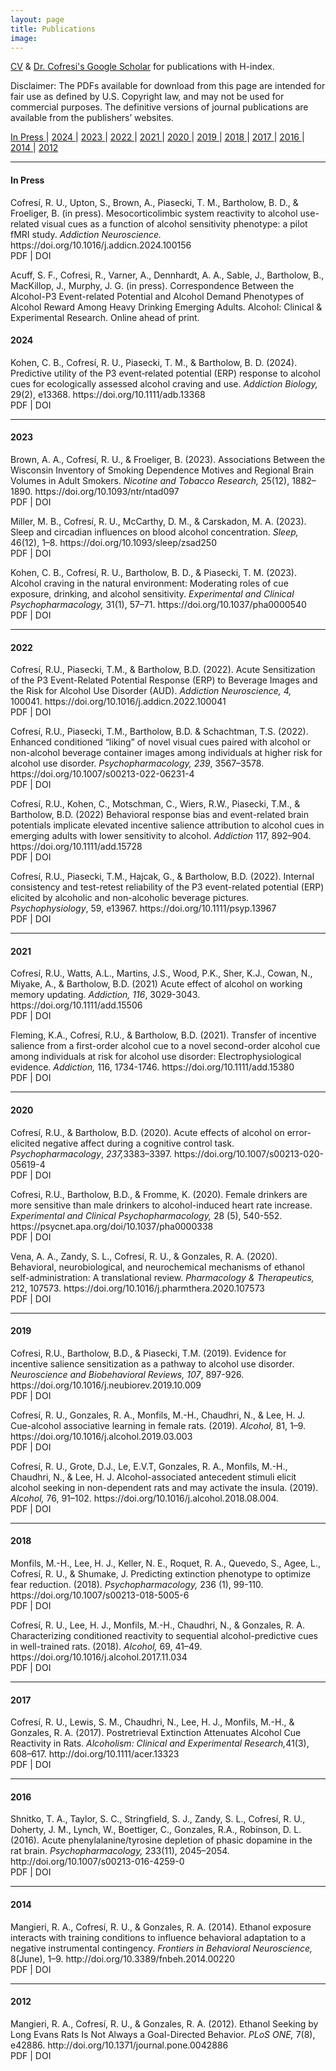 ```yaml
---
layout: page
title: Publications
image: 
---
```



<a href="assets/docs/cofresi_cv_may2024.pdf" class="button special icon fa-download">CV</a> & [Dr. Cofresi's Google Scholar](https://scholar.google.com/citations?user=nRAErPEAAAAJ&hl=en) for publications with H-index.

<p> Disclaimer: The PDFs available for download from this page are intended for fair use as defined by U.S. Copyright law, and may not be used for commercial purposes. The definitive versions of journal publications are available from the publishers’ websites. </p>

<!-- Years -->
<p class="text-center">
<a href="#InPress"> In Press <i class="fa fa-arrow-circle-o-down icons"></i></a> |
<a href="#2024"> 2024 <i class="fa fa-arrow-circle-o-down icons"></i></a> |
<a href="#2023"> 2023 <i class="fa fa-arrow-circle-o-down icons"></i></a> |
<a href="#2022"> 2022 <i class="fa fa-arrow-circle-o-down icons"></i></a> |
<a href="#2021"> 2021 <i class="fa fa-arrow-circle-o-down icons"></i></a> | 
<a href="#2020"> 2020 <i class="fa fa-arrow-circle-o-down icons"></i></a> | 
<a href="#2019"> 2019 <i class="fa fa-arrow-circle-o-down icons"></i></a> | 
<a href="#2018"> 2018 <i class="fa fa-arrow-circle-o-down icons"></i></a> | 
<a href="#2017"> 2017 <i class="fa fa-arrow-circle-o-down icons"></i></a> | 
<a href="#2016"> 2016 <i class="fa fa-arrow-circle-o-down icons"></i></a> | 
<a href="#2014"> 2014 <i class="fa fa-arrow-circle-o-down icons"></i></a> | 
<a href="#2012"> 2012 <i class="fa fa-arrow-circle-o-down icons"></i></a>   
</p>

<hr class="major" />

#### <a id="InPress">  In Press </a>

<p> <i class="fa fa-chevron-right" aria-hidden="true"></i>
Cofresí, R. U., Upton, S., Brown, A., Piasecki, T. M., Bartholow, B. D., & Froeliger, B. (in press). Mesocorticolimbic system reactivity to alcohol use-related visual cues as a function of alcohol sensitivity phenotype: a pilot fMRI study. <em>Addiction Neuroscience.</em> https://doi.org/10.1016/j.addicn.2024.100156 
<br/>
<a href="assets/docs/pub/Cofresí et al._2024_Mesocorticolimbic system reactivity to alcohol use-related visual cues as a function of alcohol sensitivity phenoty.pdf" target="_blank" rel="noopener noreferrer"> <i class="fa fa-download icons"></i> </a>PDF 
	| <a href="https://doi.org/10.1016/j.addicn.2024.100156" target="_blank" rel="noopener noreferrer"> <i class="fa fa-external-link" aria-hidden="true"></i></a> DOI </p>


<p> <i class="fa fa-chevron-right" aria-hidden="true"></i>
Acuff, S. F., Cofresi, R., Varner, A., Dennhardt, A. A., Sable, J., Bartholow, B., MacKillop, J., Murphy, J. G. (in press). Correspondence Between the Alcohol-P3 Event-related Potential and Alcohol Demand Phenotypes of Alcohol Reward Among Heavy Drinking Emerging Adults. Alcohol: Clinical & Experimental Research. Online ahead of print. </p>


#### <a id="2024">  2024 </a>
 
<p> <i class="fa fa-chevron-right" aria-hidden="true"></i>
Kohen, C. B., Cofresí, R. U., Piasecki, T. M., & Bartholow, B. D. (2024). Predictive utility of the P3 event‐related potential (ERP) response to alcohol cues for ecologically assessed alcohol craving and use. 
<em>Addiction Biology,</em> 29(2), e13368. https://doi.org/10.1111/adb.13368 
<br/>
<a href="assets/docs/pub/Kohen et al._2024_Predictive utility of the P3 event‐related potential (ERP) response to alcohol cues for ecologically assessed alcoho.pdf" target="_blank" rel="noopener noreferrer"> <i class="fa fa-download icons"></i> </a>PDF 
	| <a href="https://doi.org/10.1111/adb.13368" target="_blank" rel="noopener noreferrer"> <i class="fa fa-external-link" aria-hidden="true"></i></a> DOI </p>
			        
			       
<hr class="major" />

#### <a id="2023">  2023 </a>

<p> <i class="fa fa-chevron-right" aria-hidden="true"></i>
Brown, A. A., Cofresí, R. U., & Froeliger, B. (2023). Associations Between the Wisconsin Inventory of Smoking Dependence Motives and Regional Brain Volumes in Adult Smokers. 
<em>Nicotine and Tobacco Research,</em> 25(12), 1882–1890. https://doi.org/10.1093/ntr/ntad097 
<br/>
<a href="assets/docs/pub/Brown, Cofresí, Froeliger_2023_Associations between the Wisconsin Inventory of Smoking Dependence Motives (WISDM-68) and Regional Brain.pdf" target="_blank" rel="noopener noreferrer"> <i class="fa fa-download icons"></i> </a>PDF 
	| <a href="https://doi.org/10.1093/ntr/ntad097" target="_blank" rel="noopener noreferrer"> <i class="fa fa-external-link" aria-hidden="true"></i></a> DOI </p>
 
<p> <i class="fa fa-chevron-right" aria-hidden="true"></i>
Miller, M. B., Cofresí, R. U., McCarthy, D. M., & Carskadon, M. A. (2023). Sleep and circadian influences on blood alcohol concentration. 
<em>Sleep,</em> 46(12), 1–8. https://doi.org/10.1093/sleep/zsad250 
<br/>
<a href="assets/docs/pub/miller (2023 SLEEP) sleep circadian influence on BAC.pdf" target="_blank" rel="noopener noreferrer"> <i class="fa fa-download icons"></i> </a>PDF 
	| <a href="https://doi.org/10.1093/sleep/zsad250" target="_blank" rel="noopener noreferrer"> <i class="fa fa-external-link" aria-hidden="true"></i></a> DOI </p>
 
<p> <i class="fa fa-chevron-right" aria-hidden="true"></i>
Kohen, C. B., Cofresí, R. U., Bartholow, B. D., & Piasecki, T. M. (2023). Alcohol craving in the natural environment: Moderating roles of cue exposure, drinking, and alcohol sensitivity. 
<em>Experimental and Clinical Psychopharmacology,</em> 31(1), 57–71. https://doi.org/10.1037/pha0000540 
<br/>
<a href="assets/docs/pub/Kohen_et_al_2023.pdf" target="_blank" rel="noopener noreferrer"> <i class="fa fa-download icons"></i> </a>PDF 
	| <a href="https://doi.org/10.1037/pha0000540" target="_blank" rel="noopener noreferrer"> <i class="fa fa-external-link" aria-hidden="true"></i></a> DOI </p>
			        
			       
<hr class="major" />
			        
#### <a id="2022"> 2022 </a>

<p> <i class="fa fa-chevron-right" aria-hidden="true"></i>
Cofresí, R.U., Piasecki, T.M., & Bartholow, B.D. (2022). 
Acute Sensitization of the P3 Event-Related Potential Response (ERP) to Beverage Images and the Risk for Alcohol Use Disorder (AUD). 
<em>Addiction Neuroscience, 4,</em> 100041. https://doi.org/10.1016/j.addicn.2022.100041
<br/>
<a href="/assets/docs/pub/Cofresi_TxT_ACR-P3_AddictionNeuroscience_2022.pdf" target="_blank" rel="noopener noreferrer"> <i class="fa fa-download icons"></i> </a>PDF | <a href="https://doi.org/10.1016/j.addicn.2022.100041" target="_blank" rel="noopener noreferrer"> <i class="fa fa-external-link" aria-hidden="true"></i></a> DOI 
</p>

<p> <i class="fa fa-chevron-right" aria-hidden="true"></i>
 Cofresí, R.U., Piasecki, T.M., Bartholow, B.D. & Schachtman, T.S. (2022).
 Enhanced conditioned “liking” of novel visual cues paired with alcohol or non-alcohol beverage container images among individuals at higher risk for alcohol use disorder. 
               <em>Psychopharmacology, 239</em>, 3567–3578. https://doi.org/10.1007/s00213-022-06231-4 
               <br/>
			        <a href="/assets/docs/pub/Cofresi_conditioned%20association_Psychopharm_2022.pdf" target="_blank" rel="noopener noreferrer"> <i class="fa fa-download icons"></i> </a>PDF 
			        | <a href="https://doi.org/10.1007/s00213-022-06231-4" target="_blank" rel="noopener noreferrer"> <i class="fa fa-external-link" aria-hidden="true"></i></a> DOI
                </p>
	    
<p>  <i class="fa fa-chevron-right" aria-hidden="true"></i>
Cofresí, R.U., Kohen, C., Motschman, C., Wiers, R.W., Piasecki, T.M., & Bartholow, B.D. (2022)
Behavioral response bias and event-related brain potentials implicate elevated incentive salience attribution to alcohol cues in emerging adults with lower sensitivity to alcohol. 
<em>Addiction</em>  117, 892–904. https://doi.org/10.1111/add.15728
 <br/>
<a href="assets/docs/pub/Cofresi2022-Addiction-Behavioral.pdf" target="_blank" rel="noopener noreferrer"> <i class="fa fa-download icons"></i> </a>PDF | <a href="https://doi.org/10.1111/add.15728" target="_blank" rel="noopener noreferrer"> <i class="fa fa-external-link" aria-hidden="true"></i></a> DOI </p>
			      
<p>  <i class="fa fa-chevron-right" aria-hidden="true"></i>
Cofresí, R.U., Piasecki, T.M., Hajcak, G., & Bartholow, B.D. (2022). 
Internal consistency and test-retest reliability of the P3 event-related potential (ERP) elicited by alcoholic and non-alcoholic beverage pictures. 
<em>Psychophysiology</em>, 59, e13967. https://doi.org/10.1111/psyp.13967
<br/>
<a href="assets/docs/pub/Cofresi2021 Internal consistency and test-retest reliability of the P3.pdf" target="_blank" rel="noopener noreferrer"> <i class="fa fa-download icons"></i> </a>PDF 
| <a href="https://doi.org/10.1111/psyp.13967" target="_blank" rel="noopener noreferrer"> <i class="fa fa-external-link" aria-hidden="true"></i></a> DOI </p> 
				

<hr class="major" />

#### <a id="2021"> 2021 </a>
				
<p>  <i class="fa fa-chevron-right" aria-hidden="true"></i>
Cofresí, R.U., Watts, A.L., Martins, J.S., Wood, P.K., Sher, K.J., Cowan, N., Miyake, A., & Bartholow, B.D. (2021) 
Acute effect of alcohol on working memory updating. 
<em>Addiction, 116</em>, 3029-3043. https://doi.org/10.1111/add.15506
<br/>
<a href="assets/docs/pub/Cofresi et al._2021_Acute effect of alcohol on working memory updating.pdf" target="_blank" rel="noopener noreferrer"> <i class="fa fa-download icons"></i> </a>PDF | <a href="https://doi.org/10.1111/add.15506" target="_blank" rel="noopener noreferrer"> <i class="fa fa-external-link" aria-hidden="true"></i></a> DOI </p> 
	     
<p>  <i class="fa fa-chevron-right" aria-hidden="true"></i>
Fleming, K.A., Cofresí, R.U., &amp; Bartholow, B.D. (2021). 
Transfer of incentive salience from a first-order alcohol cue to a novel second-order alcohol cue among individuals at risk for alcohol use disorder: Electrophysiological evidence. 
<em>Addiction, </em>116, 1734-1746. https://doi.org/10.1111/add.15380
<br/>
<a href="assets/docs/pub/fleming_etal-2021-_transfer-of-incentive-salience_addiction.pdf" target="_blank" rel="noopener noreferrer"> <i class="fa fa-download icons"></i> </a>PDF | <a href="https://doi.org/10.1111/add.15380" target="_blank" rel="noopener noreferrer"> <i class="fa fa-external-link" aria-hidden="true"></i></a> DOI </p> 
					
					
					
<hr class="major" />



#### <a id="2020"> 2020 </a>
			   
			   
<p>  <i class="fa fa-chevron-right" aria-hidden="true"></i>
Cofresí, R.U., &amp; Bartholow, B.D. (2020). 
Acute effects of alcohol on error-elicited negative affect during a cognitive control task. 
<em>Psychopharmacology</em>, <em>237,</em>3383–3397. https://doi.org/10.1007/s00213-020-05619-4
<br/>
<a href="assets/docs/pub/Cofresi-Bartholow2020_AcuteEffectsOfAlcoholOnError-elicited-NA.pdf" target="_blank" rel="noopener noreferrer"> <i class="fa fa-download icons"></i> </a>PDF | <a href="https://doi.org/10.1007/s00213-020-05619-4" target="_blank" rel="noopener noreferrer"> <i class="fa fa-external-link" aria-hidden="true"></i></a> DOI </p> 
			
			
<p>  <i class="fa fa-chevron-right" aria-hidden="true"></i>
Cofresi, R.U., Bartholow, B.D., &amp; Fromme, K. (2020). 
Female drinkers are more sensitive than male drinkers to alcohol-induced heart rate increase. 
<em>Experimental and Clinical Psychopharmacology, </em>28 (5), 540-552. https://psycnet.apa.org/doi/10.1037/pha0000338
<br/>
<a href="assets/docs/pub/Cofresi-Bartholow-Fromme_2020_Female_Drinkers.pdf" target="_blank" rel="noopener noreferrer"> <i class="fa fa-download icons"></i> </a>PDF | <a href="https://psycnet.apa.org/doi/10.1037/pha0000338" target="_blank" rel="noopener noreferrer"> <i class="fa fa-external-link" aria-hidden="true"></i></a> DOI </p> 

<p>  <i class="fa fa-chevron-right" aria-hidden="true"></i>
Vena, A. A., Zandy, S. L., Cofresí, R. U., & Gonzales, R. A. (2020). Behavioral, neurobiological, and neurochemical mechanisms of ethanol self-administration: A translational review. 
<em>Pharmacology & Therapeutics,</em> 212, 107573. https://doi.org/10.1016/j.pharmthera.2020.107573
<br/>
<a href="assets/docs/pub/Vena_et_al_2020.pdf" target="_blank" rel="noopener noreferrer"> <i class="fa fa-download icons"></i> </a>PDF | <a href="https://doi.org/10.1016/j.pharmthera.2020.107573" target="_blank" rel="noopener noreferrer"> <i class="fa fa-external-link" aria-hidden="true"></i></a> DOI </p> 

	      
	      
	      
<hr class="major" />


#### <a id="2019"> 2019 </a>
                
<p>  <i class="fa fa-chevron-right" aria-hidden="true"></i>
Cofresi, R.U., Bartholow, B.D., &amp; Piasecki, T.M. (2019). 
Evidence for incentive salience sensitization as a pathway to alcohol use disorder. 
<em>Neuroscience and Biobehavioral Reviews, 107</em>, 897-926. https://doi.org/10.1016/j.neubiorev.2019.10.009
<br/> 
<a href="assets/docs/pub/cofresi_bartholow_piasecki_2019_ist_and_aud.pdf" target="_blank" rel="noopener noreferrer">  <i class="fa fa-download icons"></i> </a>PDF | <a href="https://doi.org/10.1016/j.neubiorev.2019.10.009" target="_blank" rel="noopener noreferrer"> <i class="fa fa-external-link" aria-hidden="true"></i></a> DOI </p> 


<p>  <i class="fa fa-chevron-right" aria-hidden="true"></i>
Cofresí, R. U., Gonzales, R. A., Monfils, M.-H., Chaudhri, N., & Lee, H. J. Cue-alcohol associative learning in female rats. (2019). 
<em>Alcohol,</em> 81, 1–9. https://doi.org/10.1016/j.alcohol.2019.03.003
<br/>
<a href="assets/docs/pub/cofresi2019_cue.pdf" target="_blank" rel="noopener noreferrer"><i class="fa fa-download icons"></i> </a>PDF | <a href="https://doi.org/10.1016/j.alcohol.2019.03.003" target="_blank" rel="noopener noreferrer"> <i class="fa fa-external-link" aria-hidden="true"></i></a> DOI </p> 



<p>  <i class="fa fa-chevron-right" aria-hidden="true"></i>
Cofresí, R. U., Grote, D.J., Le, E.V.T, Gonzales, R. A., Monfils, M.-H., Chaudhri, N., & Lee, H. J. Alcohol-associated antecedent stimuli elicit alcohol seeking in non-dependent rats and may activate the insula. (2019). 
<em>Alcohol,</em> 76, 91–102. https://doi.org/10.1016/j.alcohol.2018.08.004.
<br/>
<a href="assets/docs/pub/cofresi2019_alcohol.pdf" target="_blank" rel="noopener noreferrer"><i class="fa fa-download icons"></i> </a>PDF | <a href="https://doi.org/10.1016/j.alcohol.2018.08.004" target="_blank" rel="noopener noreferrer"> <i class="fa fa-external-link" aria-hidden="true"></i></a> DOI </p> 



<hr class="major" />


#### <a id="2018"> 2018 </a>

<p>  <i class="fa fa-chevron-right" aria-hidden="true"></i>
Monfils, M.-H., Lee, H. J., Keller, N. E., Roquet, R. A., Quevedo, S., Agee, L., Cofresí, R. U., & Shumake, J. Predicting extinction phenotype to optimize fear reduction. (2018). 
<em>Psychopharmacology, </em>236 (1), 99-110. https://doi.org/10.1007/s00213-018-5005-6
<br/>
<a href="assets/docs/pub/Monfils_et_al_2018.pdf" target="_blank" rel="noopener noreferrer"><i class="fa fa-download icons"></i> </a>PDF | <a href="https://doi.org/10.1007/s00213-018-5005-6" target="_blank" rel="noopener noreferrer"> <i class="fa fa-external-link" aria-hidden="true"></i></a> DOI </p> 


<p>  <i class="fa fa-chevron-right" aria-hidden="true"></i>
Cofresí, R. U., Lee, H. J., Monfils, M.-H., Chaudhri, N., & Gonzales, R. A. Characterizing conditioned reactivity to sequential alcohol-predictive cues in well-trained rats. (2018). 
<em>Alcohol, </em>69, 41–49. https://doi.org/10.1016/j.alcohol.2017.11.034
<br/>
<a href="assets/docs/pub/cofresi2018.pdf" target="_blank" rel="noopener noreferrer"><i class="fa fa-download icons"></i> </a>PDF | <a href="https://doi.org/10.1016/j.alcohol.2017.11.034" target="_blank" rel="noopener noreferrer"> <i class="fa fa-external-link" aria-hidden="true"></i></a> DOI </p> 



<hr class="major" />

#### <a id="2017"> 2017 </a>

<p>  <i class="fa fa-chevron-right" aria-hidden="true"></i>
Cofresí, R. U., Lewis, S. M., Chaudhri, N., Lee, H. J., Monfils, M.-H., & Gonzales, R. A. (2017). Postretrieval Extinction Attenuates Alcohol Cue Reactivity in Rats. 
<em>Alcoholism: Clinical and Experimental Research,</em>41(3), 608–617. http://doi.org/10.1111/acer.13323
<br/>
<a href="assets/docs/pub/Cofresi2017.pdf" target="_blank" rel="noopener noreferrer"><i class="fa fa-download icons"></i> </a>PDF | <a href="http://doi.org/10.1111/acer.13323" target="_blank" rel="noopener noreferrer"> <i class="fa fa-external-link" aria-hidden="true"></i></a> DOI </p> 




<hr class="major" />

#### <a id="2016"> 2016 </a>

<p>  <i class="fa fa-chevron-right" aria-hidden="true"></i>
Shnitko, T. A., Taylor, S. C., Stringfield, S. J., Zandy, S. L., Cofresí, R. U., Doherty, J. M., Lynch, W., Boettiger, C., Gonzales, R.A., Robinson, D. L. (2016). Acute phenylalanine/tyrosine depletion of phasic dopamine in the rat brain. 
<em> Psychopharmacology, </em>233(11), 2045–2054. http://doi.org/10.1007/s00213-016-4259-0
<br/>
<a href="assets/docs/pub/Shnitko_et_al_2016.pdf" target="_blank" rel="noopener noreferrer"><i class="fa fa-download icons"></i> </a>PDF | <a href="http://doi.org/10.1007/s00213-016-4259-0" target="_blank" rel="noopener noreferrer"> <i class="fa fa-external-link" aria-hidden="true"></i></a> DOI </p> 




<hr class="major" />

#### <a id="2014"> 2014 </a>

<p>  <i class="fa fa-chevron-right" aria-hidden="true"></i>
Mangieri, R. A., Cofresí, R. U., & Gonzales, R. A. (2014). Ethanol exposure interacts with training conditions to influence behavioral adaptation to a negative instrumental contingency. 
<em>Frontiers in Behavioral Neuroscience, </em> 8(June), 1–9. http://doi.org/10.3389/fnbeh.2014.00220
<br/>
<a href="assets/docs/pub/Mangieri_et_al_2014.pdf" target="_blank" rel="noopener noreferrer"><i class="fa fa-download icons"></i> </a>PDF | <a href="http://doi.org/10.3389/fnbeh.2014.00220" target="_blank" rel="noopener noreferrer"> <i class="fa fa-external-link" aria-hidden="true"></i></a> DOI </p> 





<hr class="major" />

#### <a id="2012"> 2012 </a>

<p>  <i class="fa fa-chevron-right" aria-hidden="true"></i>
Mangieri, R. A., Cofresí, R. U., & Gonzales, R. A. (2012). Ethanol Seeking by Long Evans Rats Is Not Always a Goal-Directed Behavior. 
<em>PLoS ONE, </em> 7(8), e42886. http://doi.org/10.1371/journal.pone.0042886
<br/>
<a href="assets/docs/pub/Mangieri_et_al_2012.pdf" target="_blank" rel="noopener noreferrer"><i class="fa fa-download icons"></i> </a>PDF  | <a href="http://doi.org/10.1371/journal.pone.0042886" target="_blank" rel="noopener noreferrer"> <i class="fa fa-external-link" aria-hidden="true"></i></a> DOI </p> 


